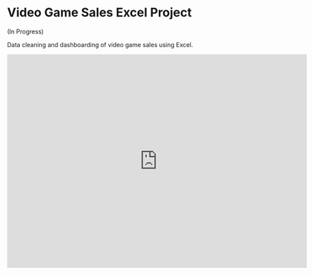 # Video Game Sales Excel Project

(In Progress)

Data cleaning and dashboarding of video game sales using Excel.

<iframe width="700" height="500" frameborder="0" scrolling="no" src="https://1drv.ms/x/c/f960248c0229dc7f/IQQ0aeueEVEZRoX6ShlI81ThAQS-_gqTfHcsYZpv0yxj024?em=2&AllowTyping=True&wdHideGridlines=True&wdHideHeaders=True&wdDownloadButton=True&wdInConfigurator=True&wdInConfigurator=True"></iframe>
